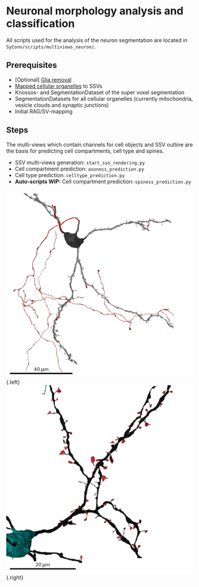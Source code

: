 # Neuronal morphology analysis and classification
All scripts used for the analysis of the neuron segmentation are located in `SyConn/scripts/multiviews_neuron/`.

## Prerequisites
* \[Optional\] [Glia removal](glia_removal.md)
* [Mapped cellular organelles](object_mapping.md) to SSVs
* Knossos- and SegmentationDataset of the super voxel segmentation
* SegmentationDatasets for all cellular organelles (currently mitochondria, vesicle clouds and synaptic junctions)
* Initial RAG/SV-mapping

## Steps
The multi-views which contain channels for cell objects and SSV outline
 are the basis for predicting cell compartments, cell type and spines.
* SSV multi-views generation: `start_sso_rendering.py`
* Cell compartment prediction: `axoness_prediction.py`
* Cell type prediction: `celltype_prediction.py`
* **Auto-scripts WIP:** Cell compartment prediction: `spiness_prediction.py`

![](images/axoness_3D_2855_4896_4617_28985344.002.png?resize=200,200){.left}
![](images/spine_semseg_3D_7141_6013_4838_28479489_spiness_k5_2views.png?resize=200,200){.right}